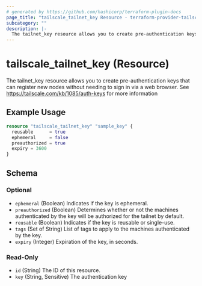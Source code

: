 ```yaml
---
# generated by https://github.com/hashicorp/terraform-plugin-docs
page_title: "tailscale_tailnet_key Resource - terraform-provider-tailscale"
subcategory: ""
description: |-
  The tailnet_key resource allows you to create pre-authentication keys that can register new nodes without needing to sign in via a web browser. See https://tailscale.com/kb/1085/auth-keys for more information
---
```


# tailscale_tailnet_key (Resource)

The tailnet_key resource allows you to create pre-authentication keys that can register new nodes without needing to sign in via a web browser. See https://tailscale.com/kb/1085/auth-keys for more information

## Example Usage

```terraform
resource "tailscale_tailnet_key" "sample_key" {
  reusable      = true
  ephemeral     = false
  preauthorized = true
  expiry = 3600
}
```

<!-- schema generated by tfplugindocs -->
## Schema

### Optional

- `ephemeral` (Boolean) Indicates if the key is ephemeral.
- `preauthorized` (Boolean) Determines whether or not the machines authenticated by the key will be authorized for the tailnet by default.
- `reusable` (Boolean) Indicates if the key is reusable or single-use.
- `tags` (Set of String) List of tags to apply to the machines authenticated by the key.
- `expiry` (Integer) Expiration of the key, in seconds.

### Read-Only

- `id` (String) The ID of this resource.
- `key` (String, Sensitive) The authentication key


